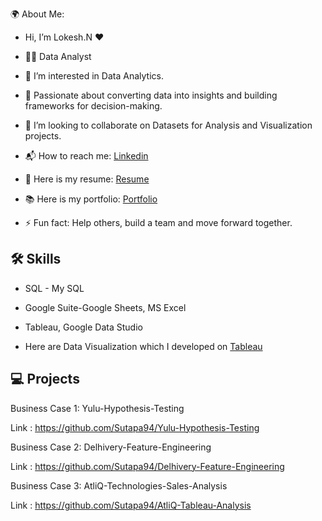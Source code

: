 🌍 About Me:

- Hi, I’m Lokesh.N ❤️
  
- 👩‍💻 Data Analyst

- 👀 I’m interested in Data Analytics.
  
- 🎯 Passionate about converting data into insights and building frameworks for decision-making.
  
- 📑 I’m looking to collaborate on Datasets for Analysis and Visualization projects.
  
- 📬 How to reach me: [Linkedin](https://www.linkedin.com/in/lokeshhope/) 

- 📄 Here is my resume: [Resume]()

- 📚 Here is my portfolio: [Portfolio](https://www.datascienceportfol.io/iamarsingh)
   
- ⚡ Fun fact: Help others, build a team and move forward together. 

## 🛠 Skills
- SQL - My SQL
- Google Suite-Google Sheets, MS Excel
- Tableau, Google Data Studio 

- Here are Data Visualization which I developed on [Tableau](https://public.tableau.com/app/profile/amar.singh1017/vizzes) 

## 💻 Projects
Business Case 1: Yulu-Hypothesis-Testing

Link : https://github.com/Sutapa94/Yulu-Hypothesis-Testing

Business Case 2: Delhivery-Feature-Engineering

Link : https://github.com/Sutapa94/Delhivery-Feature-Engineering

Business Case 3: AtliQ-Technologies-Sales-Analysis

Link : https://github.com/Sutapa94/AtliQ-Tableau-Analysis
